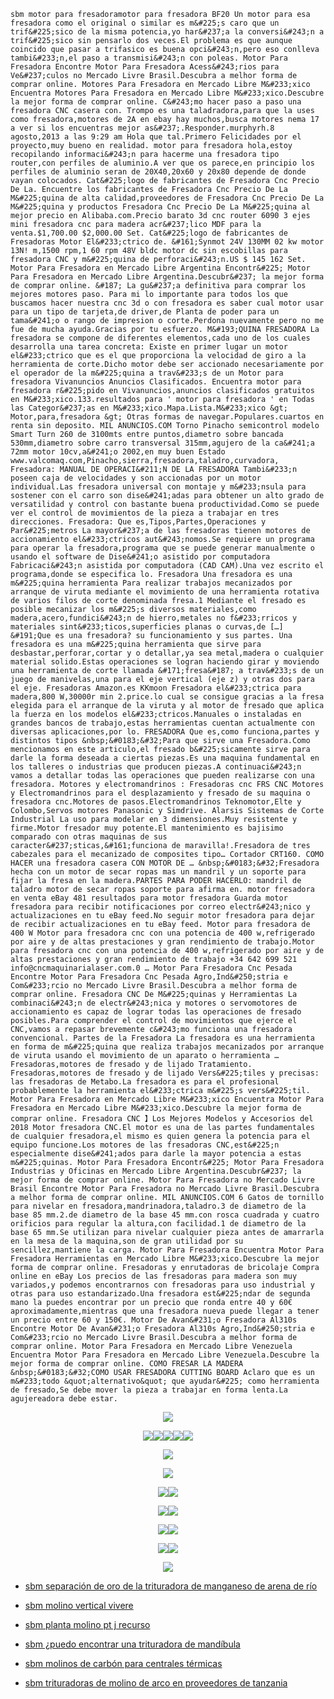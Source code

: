 
```
sbm motor para fresadoramotor para fresadora BF20 Un motor para esa fresadora como el original o similar es m&#225;s caro que un trif&#225;sico de la misma potencia,yo har&#237;a la conversi&#243;n a trif&#225;sico sin pensarlo dos veces.El problema es que aunque coincido que pasar a trifasico es buena opci&#243;n,pero eso conlleva tambi&#233;n,el paso a transmisi&#243;n con poleas. Motor Para Fresadora Encontre Motor Para Fresadora Acess&#243;rios para Ve&#237;culos no Mercado Livre Brasil.Descubra a melhor forma de comprar online. Motores Para Fresadora en Mercado Libre M&#233;xico Encuentra Motores Para Fresadora en Mercado Libre M&#233;xico.Descubre la mejor forma de comprar online. C&#243;mo hacer paso a paso una fresadora CNC casera con. Trompo es una taladradora,para que la uses como fresadora,motores de 2A en ebay hay muchos,busca motores nema 17 a ver si los encuentras mejor as&#237;.Responder.murphyrh.8 agosto,2013 a las 9:29 am Hola que tal.Primero Felicidades por el proyecto,muy bueno en realidad. motor para fresadora hola,estoy recopilando informaci&#243;n para hacerme una fresadora tipo router,con perfiles de aluminio.A ver que os parece,en principio los perfiles de aluminio seran de 20X40,20x60 y 20x80 depende de donde vayan colocados. Cat&#225;logo de fabricantes de Fresadora Cnc Precio De La. Encuentre los fabricantes de Fresadora Cnc Precio De La M&#225;quina de alta calidad,proveedores de Fresadora Cnc Precio De La M&#225;quina y productos Fresadora Cnc Precio De La M&#225;quina al mejor precio en Alibaba.com.Precio barato 3d cnc router 6090 3 ejes mini fresadora cnc para madera acr&#237;lico MDF para la venta.$1,700.00 $2,000.00 Set. Cat&#225;logo de fabricantes de Fresadoras Motor El&#233;ctrico de. &#161;Synmot 24V 130MM 02 kw motor 13N! m,1500 rpm,1 60 rpm 48V bldc motor dc sin escobillas para fresadora CNC y m&#225;quina de perforaci&#243;n.US $ 145 162 Set. Motor Para Fresadora en Mercado Libre Argentina Encontr&#225; Motor Para Fresadora en Mercado Libre Argentina.Descubr&#237; la mejor forma de comprar online. &#187; La gu&#237;a definitiva para comprar los mejores motores paso. Para mi lo importante para todos los que buscamos hacer nuestra cnc 3d o con fresadora es saber cual motor usar para un tipo de tarjeta,de driver,de Planta de poder para un tama&#241;o o rango de impresion o corte.Perdona nuevamente pero no me fue de mucha ayuda.Gracias por tu esfuerzo. M&#193;QUINA FRESADORA La fresadora se compone de diferentes elementos,cada uno de los cuales desarrolla una tarea concreta: Existe en primer lugar un motor el&#233;ctrico que es el que proporciona la velocidad de giro a la herramienta de corte.Dicho motor debe ser accionado necesariamente por el operador de la m&#225;quina a trav&#233;s de un Motor para fresadora Vivanuncios Anuncios Clasificados. Encuentra motor para fresadora r&#225;pido en Vivanuncios,anuncios clasificados gratuitos en M&#233;xico.133.resultados para ' motor para fresadora ' en Todas las Categor&#237;as en M&#233;xico.Mapa.Lista.M&#233;xico &gt; Motor,para,fresadora &gt; Otras formas de navegar.Populares.cuartos en renta sin deposito. MIL ANUNCIOS.COM Torno Pinacho semicontrol modelo Smart Turn 260 de 3100mts entre puntos,diametro sobre bancada 530mm,diametro sobre carro transversal 315mm,agujero de la ca&#241;a 72mm motor 10cv,a&#241;o 2002,en muy buen Estado www.valcomaq.com,Pinacho,sierra,fresadora,taladro,curvadora, Fresadora: MANUAL DE OPERACI&#211;N DE LA FRESADORA Tambi&#233;n poseen caja de velocidades y son accionadas por un motor individual.Las fresadora universal con montaje y m&#233;nsula para sostener con el carro son dise&#241;adas para obtener un alto grado de versatilidad y control con bastante buena productividad.Como se puede ver el control de movimientos de la pieza a trabajar en tres direcciones. Fresadora: Que es,Tipos,Partes,Operaciones y Par&#225;metros La mayor&#237;a de las fresadoras tienen motores de accionamiento el&#233;ctricos aut&#243;nomos.Se requiere un programa para operar la fresadora,programa que se puede generar manualmente o usando el software de Dise&#241;o asistido por computadora Fabricaci&#243;n asistida por computadora (CAD CAM).Una vez escrito el programa,donde se especifica lo. Fresadora Una fresadora es una m&#225;quina herramienta Para realizar trabajos mecanizados por arranque de viruta mediante el movimiento de una herramienta rotativa de varios filos de corte denominada fresa.1 Mediante el fresado es posible mecanizar los m&#225;s diversos materiales,como madera,acero,fundici&#243;n de hierro,metales no f&#233;rricos y materiales sint&#233;ticos,superficies planas o curvas,de […] &#191;Que es una fresadora? su funcionamiento y sus partes. Una fresadora es una m&#225;quina herramienta que sirve para desbastar,perforar,cortar y o detallar,ya sea metal,madera o cualquier material solido.Estas operaciones se logran haciendo girar y moviendo una herramienta de corte llamada &#171;fresa&#187; a trav&#233;s de un juego de manivelas,una para el eje vertical (eje z) y otras dos para el eje. Fresadoras Amazon.es KKmoon Fresadora el&#233;ctrica para madera,800 W,30000r min 2.price.lo cual se consigue gracias a la fresa elegida para el arranque de la viruta y al motor de fresado que aplica la fuerza en los modelos el&#233;ctricos.Manuales o instaladas en grandes bancos de trabajo,estas herramientas cuentan actualmente con diversas aplicaciones,por lo. FRESADORA Que es,como funciona,partes y distintos tipos &nbsp;&#0183;&#32;Para que sirve una Fresadora.Como mencionamos en este articulo,el fresado b&#225;sicamente sirve para darle la forma deseada a ciertas piezas.Es una maquina fundamental en los talleres o industrias que producen piezas.A continuaci&#243;n vamos a detallar todas las operaciones que pueden realizarse con una fresadora. Motores y electromandrinos : Fresadoras cnc FRS CNC Motores y Electromandrinos para el desplazamiento y fresado de su maquina o fresadora cnc.Motores de pasos.Electromandrinos Teknomotor,Elte y Colombo,Servos motores Panasonic y Simdrive. Alarsis Sistemas de Corte Industrial La uso para modelar en 3 dimensiones.Muy resistente y firme.Motor fresador muy potente.El mantenimiento es bajisimo comparado con otras maquinas de sus caracter&#237;sticas,&#161;funciona de maravilla!.Fresadora de tres cabezales para el mecanizado de composites tipo… Cortador CRT160. COMO HACER una fresadora casera CON MOTOR DE … &nbsp;&#0183;&#32;Fresadora hecha con un motor de secar ropas mas un mandril y un soporte para fijar la fresa en la madera.PARTES PARA PODER HACERLO: mandril de taladro motor de secar ropas soporte para afirma en. motor fresadora en venta eBay 481 resultados para motor fresadora Guarda motor fresadora para recibir notificaciones por correo electr&#243;nico y actualizaciones en tu eBay feed.No seguir motor fresadora para dejar de recibir actualizaciones en tu eBay feed. Motor para fresadora de 400 W Motor para fresadora cnc con una potencia de 400 w,refrigerado por aire y de altas prestaciones y gran rendimiento de trabajo.Motor para fresadora cnc con una potencia de 400 w,refrigerado por aire y de altas prestaciones y gran rendimiento de trabajo +34 642 699 521 info@cncmaquinarialaser.com.0 … Motor Para Fresadora Cnc Pesada Encontre Motor Para Fresadora Cnc Pesada Agro,Ind&#250;stria e Com&#233;rcio no Mercado Livre Brasil.Descubra a melhor forma de comprar online. Fresadora CNC De M&#225;quinas y Herramientas La combinaci&#243;n de electr&#243;nica y motores o servomotores de accionamiento es capaz de lograr todas las operaciones de fresado posibles.Para comprender el control de movimientos que ejerce el CNC,vamos a repasar brevemente c&#243;mo funciona una fresadora convencional. Partes de la Fresadora La fresadora es una herramienta en forma de m&#225;quina que realiza trabajos mecanizados por arranque de viruta usando el movimiento de un aparato o herramienta … Fresadoras,motores de fresado y de lijado Tratamiento. Fresadoras,motores de fresado y de lijado Vers&#225;tiles y precisas: las fresadoras de Metabo.La fresadora es para el profesional probablemente la herramienta el&#233;ctrica m&#225;s vers&#225;til. Motor Para Fresadora en Mercado Libre M&#233;xico Encuentra Motor Para Fresadora en Mercado Libre M&#233;xico.Descubre la mejor forma de comprar online. Fresadora CNC 】Los Mejores Modelos y Accesorios del 2018 Motor fresadora CNC.El motor es una de las partes fundamentales de cualquier fresadora,el mismo es quien genera la potencia para el equipo funcione.Los motores de las fresadoras CNC,est&#225;n especialmente dise&#241;ados para darle la mayor potencia a estas m&#225;quinas. Motor Para Fresadora Encontr&#225; Motor Para Fresadora Industrias y Oficinas en Mercado Libre Argentina.Descubr&#237; la mejor forma de comprar online. Motor Para Fresadora no Mercado Livre Brasil Encontre Motor Para Fresadora no Mercado Livre Brasil.Descubra a melhor forma de comprar online. MIL ANUNCIOS.COM 6 Gatos de tornillo para nivelar en fresadora,mandrinadora,taladro.3 de diametro de la base 85 mm.2.de diametro de la base 45 mm.con rosca cuadrada y cuatro orificios para regular la altura,con facilidad.1 de diametro de la base 65 mm.Se utilizan para nivelar cualquier pieza antes de amarrarla en la mesa de la maquina,son de gran utilidad por su sencillez,mantiene la carga. Motor Para Fresadora Encuentra Motor Para Fresadora Herramientas en Mercado Libre M&#233;xico.Descubre la mejor forma de comprar online. Fresadoras y enrutadoras de bricolaje Compra online en eBay Los precios de las fresadoras para madera son muy variados,y podemos encontrarnos con fresadoras para uso industrial y otras para uso estandarizado.Una fresadora est&#225;ndar de segunda mano la puedes encontrar por un precio que ronda entre 40 y 60€ aproximadamente,mientras que una fresadora nueva puede llegar a tener un precio entre 60 y 150€. Motor De Avan&#231;o Fresadora Al310s Encontre Motor De Avan&#231;o Fresadora Al310s Agro,Ind&#250;stria e Com&#233;rcio no Mercado Livre Brasil.Descubra a melhor forma de comprar online. Motor Para Fresadora en Mercado Libre Venezuela Encuentra Motor Para Fresadora en Mercado Libre Venezuela.Descubre la mejor forma de comprar online. COMO FRESAR LA MADERA &nbsp;&#0183;&#32;COMO USAR FRESADORA CUTTING BOARD Aclaro que es un m&#233;todo &quot;alternativo&quot; que ayudar&#225; como herramienta de fresado,Se debe mover la pieza a trabajar en forma lenta.La agujereadora debe estar. 
```

<div align="center">

<a href="https://es-crusher.shibang-china.com/github&k=sbm+motor+para+fresadora"><img src="https://static.shibang-china.com/es/crusher/logo.jpg"></a>

<a href="https://es-crusher.shibang-china.com/github&k=sbm+motor+para+fresadora"><img src="https://static.shibang-china.com/es/crusher/index.jpg"></a><a href="https://es-crusher.shibang-china.com/material.htmlgithub&k=sbm+motor+para+fresadora"><img src="https://static.shibang-china.com/es/crusher/material.jpg"></a><a href="https://es-crusher.shibang-china.com/application.htmlgithub&k=sbm+motor+para+fresadora"><img src="https://static.shibang-china.com/es/crusher/application.jpg"></a><a href="https://es-crusher.shibang-china.com/aboutus.htmlgithub&k=sbm+motor+para+fresadora"><img src="https://static.shibang-china.com/es/crusher/aboutus.jpg"></a><a href="https://es-crusher.shibang-china.com/contact.htmlgithub&k=sbm+motor+para+fresadora"><img src="https://static.shibang-china.com/es/crusher/contact.jpg"></a>

<a href="https://es-crusher.shibang-china.com/github&k=sbm+motor+para+fresadora"><img src="https://static.shibang-china.com/es/crusher/banner.jpg"></a>

<a href="https://swt.shibang-china.com/github&k=sbm+motor+para+fresadora"><img src="https://static.shibang-china.com/es/crusher/text.jpg"></a>

<a href="https://swt.shibang-china.com/github&k=sbm+motor+para+fresadora"><img src="https://static.shibang-china.com/es/crusher/chat.jpg"></a><a href="https://es-crusher.shibang-china.com/contact.htmlgithub&k=sbm+motor+para+fresadora"><img src="https://static.shibang-china.com/es/crusher/message.jpg"></a>

<a href="https://es-crusher.shibang-china.com/products/pe.htmlgithub&k=sbm+motor+para+fresadora"><img src="https://static.shibang-china.com/es/crusher/pe.jpg"></a><a href="https://es-crusher.shibang-china.com/products/pf.htmlgithub&k=sbm+motor+para+fresadora"><img src="https://static.shibang-china.com/es/crusher/pf.jpg"></a>

<a href="https://es-crusher.shibang-china.com/products/hpt.htmlgithub&k=sbm+motor+para+fresadora"><img src="https://static.shibang-china.com/es/crusher/hpt.jpg"></a><a href="https://es-crusher.shibang-china.com/products/vsi.htmlgithub&k=sbm+motor+para+fresadora"><img src="https://static.shibang-china.com/es/crusher/vsi.jpg"></a>

<a href="https://es-crusher.shibang-china.com/products/klv.htmlgithub&k=sbm+motor+para+fresadora"><img src="https://static.shibang-china.com/es/crusher/klv.jpg"></a><a href="https://es-crusher.shibang-china.com/products/portable.htmlgithub&k=sbm+motor+para+fresadora"><img src="https://static.shibang-china.com/es/crusher/portable.jpg"></a>

<a href="https://swt.shibang-china.com/github&k=sbm+motor+para+fresadora"><img src="https://static.shibang-china.com/es/crusher/case.jpg"></a>

</div>


* [sbm separación de oro de la trituradora de manganeso de arena de río](sbm%20separaci%C3%B3n%20de%20oro%20de%20la%20trituradora%20de%20manganeso%20de%20arena%20de%20r%C3%ADo.md)

* [sbm molino vertical vivere](sbm%20molino%20vertical%20vivere.md)

* [sbm planta molino pt j recurso](sbm%20planta%20molino%20pt%20j%20recurso.md)

* [sbm ¿puedo encontrar una trituradora de mandíbula ](sbm%20%C2%BFpuedo%20encontrar%20una%20trituradora%20de%20mand%C3%ADbula%20.md)

* [sbm molinos de carbón para centrales térmicas](sbm%20molinos%20de%20carb%C3%B3n%20para%20centrales%20t%C3%A9rmicas.md)

* [sbm trituradoras de molino de arco en proveedores de tanzania](sbm%20trituradoras%20de%20molino%20de%20arco%20en%20proveedores%20de%20tanzania.md)